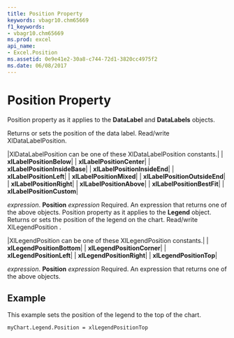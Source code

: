 ```yaml
---
title: Position Property
keywords: vbagr10.chm65669
f1_keywords:
- vbagr10.chm65669
ms.prod: excel
api_name:
- Excel.Position
ms.assetid: 0e9e41e2-30a8-c744-72d1-3820cc4975f2
ms.date: 06/08/2017
---
```



# Position Property

Position property as it applies to the  **DataLabel** and **DataLabels** objects.

Returns or sets the position of the data label. Read/write XlDataLabelPosition.


|XlDataLabelPosition can be one of these XlDataLabelPosition constants.|
| **xlLabelPositionBelow**|
| **xlLabelPositionCenter**|
| **xlLabelPositionInsideBase**|
| **xlLabelPositionInsideEnd**|
| **xlLabelPositionLeft**|
| **xlLabelPositionMixed**|
| **xlLabelPositionOutsideEnd**|
| **xlLabelPositionRight**|
| **xlLabelPositionAbove**|
| **xlLabelPositionBestFit**|
| **xlLabelPositionCustom**|

_expression_. **Position**
 _expression_ Required. An expression that returns one of the above objects.
Position property as it applies to the  **Legend** object.
Returns or sets the position of the legend on the chart. Read/write XlLegendPosition .


|XlLegendPosition can be one of these XlLegendPosition constants.|
| **xlLegendPositionBottom**|
| **xlLegendPositionCorner**|
| **xlLegendPositionLeft**|
| **xlLegendPositionRight**|
| **xlLegendPositionTop**|

_expression_. **Position**
 _expression_ Required. An expression that returns one of the above objects.

## Example

This example sets the position of the legend to the top of the chart.


```vb
myChart.Legend.Position = xlLegendPositionTop
```


